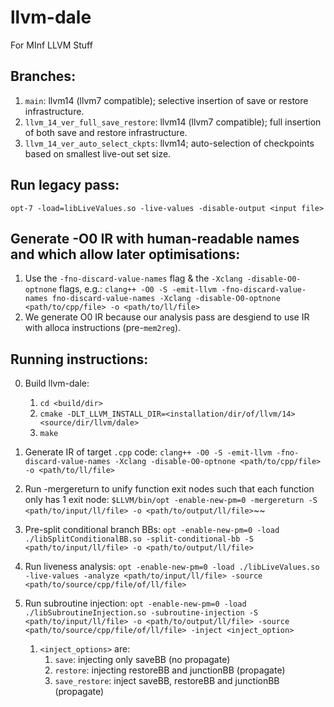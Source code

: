 # llvm-dale
For MInf LLVM Stuff
## Branches:
1. `main`: llvm14 (llvm7 compatible); selective insertion of save or restore infrastructure.
2. `llvm_14_ver_full_save_restore`: llvm14 (llvm7 compatible); full insertion of both save and restore infrastructure.
3. `llvm_14_ver_auto_select_ckpts`: llvm14; auto-selection of checkpoints based on smallest live-out set size.

## Run legacy pass:
`opt-7 -load=libLiveValues.so -live-values -disable-output <input file>`

## Generate -O0 IR with human-readable names and which allow later optimisations:
1. Use the `-fno-discard-value-names` flag & the `-Xclang -disable-O0-optnone` flags, e.g.:
    `clang++ -O0 -S -emit-llvm -fno-discard-value-names fno-discard-value-names -Xclang -disable-O0-optnone <path/to/cpp/file> -o <path/to/ll/file>`
2. We generate O0 IR because our analysis pass are desgiend to use IR with alloca instructions (pre-`mem2reg`).

## Running instructions:
0. Build llvm-dale:
    1. `cd <build/dir>`
    2. `cmake -DLT_LLVM_INSTALL_DIR=<installation/dir/of/llvm/14> <source/dir/llvm/dale>`
    3. `make`
1. Generate IR of target `.cpp` code:
    `clang++ -O0 -S -emit-llvm -fno-discard-value-names -Xclang -disable-O0-optnone <path/to/cpp/file> -o <path/to/ll/file>`
2. Run -mergereturn to unify function exit nodes such that each function only has 1 exit node:
    `$LLVM/bin/opt -enable-new-pm=0 -mergereturn -S <path/to/input/ll/file> -o <path/to/output/ll/file>`~~
3. Pre-split conditional branch BBs:
    `opt -enable-new-pm=0 -load ./libSplitConditionalBB.so -split-conditional-bb -S <path/to/input/ll/file> -o <path/to/output/ll/file>`
4. Run liveness analysis:
    `opt -enable-new-pm=0 -load ./libLiveValues.so -live-values -analyze <path/to/input/ll/file> -source <path/to/source/cpp/file/of/ll/file>`
5. Run subroutine injection:
    `opt -enable-new-pm=0 -load ./libSubroutineInjection.so -subroutine-injection -S <path/to/input/ll/file> -o <path/to/output/ll/file> -source <path/to/source/cpp/file/of/ll/file> -inject <inject_option>`

    1. `<inject_options>` are:
        1. `save`: injecting only saveBB (no propagate)
        2. `restore`: injecting restoreBB and junctionBB (propagate)
        3. `save_restore`: inject saveBB, restoreBB and junctionBB (propagate)

